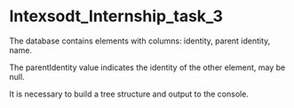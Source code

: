 # Intexsodt_Internship_task_3

The database contains elements with columns: identity, parent identity, name.

The parentIdentity value indicates the identity of the other element, may be null.

It is necessary to build a tree structure and output to the console.